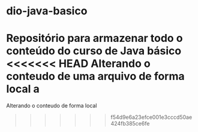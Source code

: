 # dio-java-basico
Repositório para armazenar todo o conteúdo do curso de Java básico
<<<<<<< HEAD
Alterando o conteudo de uma arquivo de forma local
a
=======
Alterando o conteudo de forma local
>>>>>>> f54d9e6a23efce001e3cccd50ae424fb385ce6fe
